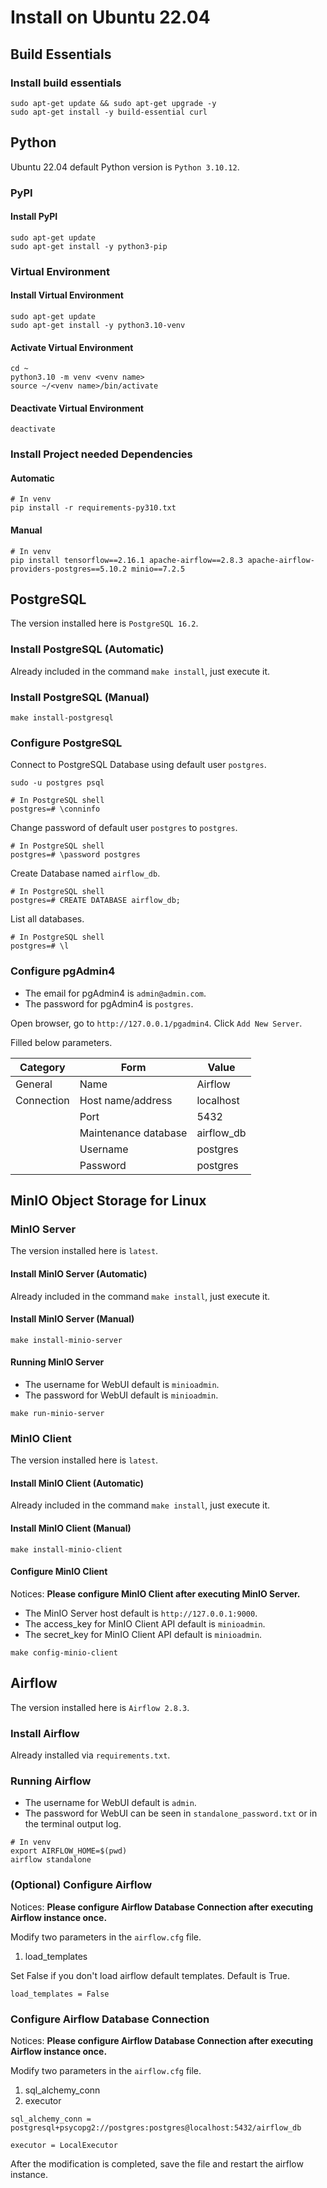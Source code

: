 # Install on Ubuntu 22.04

## Build Essentials

### Install build essentials

```Shell
sudo apt-get update && sudo apt-get upgrade -y
sudo apt-get install -y build-essential curl
```

## Python

Ubuntu 22.04 default Python version is `Python 3.10.12`.

### PyPI

#### Install PyPI

```Shell
sudo apt-get update
sudo apt-get install -y python3-pip
```

### Virtual Environment

#### Install Virtual Environment

```Shell
sudo apt-get update
sudo apt-get install -y python3.10-venv
```

#### Activate Virtual Environment

```Shell
cd ~
python3.10 -m venv <venv name>
source ~/<venv name>/bin/activate
```

#### Deactivate Virtual Environment

```Shell
deactivate
```

### Install Project needed Dependencies

#### Automatic

```Shell
# In venv
pip install -r requirements-py310.txt
```

#### Manual

```Shell
# In venv
pip install tensorflow==2.16.1 apache-airflow==2.8.3 apache-airflow-providers-postgres==5.10.2 minio==7.2.5
```

## PostgreSQL

The version installed here is `PostgreSQL 16.2`.

### Install PostgreSQL (Automatic)

Already included in the command `make install`, just execute it.

### Install PostgreSQL (Manual)

```Shell
make install-postgresql
```

### Configure PostgreSQL

Connect to PostgreSQL Database using default user `postgres`.

```Shell
sudo -u postgres psql
```

```Shell
# In PostgreSQL shell
postgres=# \conninfo
```

Change password of default user `postgres` to `postgres`.

```Shell
# In PostgreSQL shell
postgres=# \password postgres
```

Create Database named `airflow_db`.

```Shell
# In PostgreSQL shell
postgres=# CREATE DATABASE airflow_db;
```

List all databases.

```Shell
# In PostgreSQL shell
postgres=# \l
```

### Configure pgAdmin4

* The email for pgAdmin4 is `admin@admin.com`.
* The password for pgAdmin4 is `postgres`.

Open browser, go to `http://127.0.0.1/pgadmin4`.
Click `Add New Server`.

Filled below parameters.

| Category   | Form                 | Value      |
|------------|----------------------|------------|
| General    | Name                 | Airflow    |
| Connection | Host name/address    | localhost  |
|            | Port                 | 5432       |
|            | Maintenance database | airflow_db |
|            | Username             | postgres   |
|            | Password             | postgres   |

## MinIO Object Storage for Linux

### MinIO Server

The version installed here is `latest`.

#### Install MinIO Server (Automatic)

Already included in the command `make install`, just execute it.

#### Install MinIO Server (Manual)

```Shell
make install-minio-server
```

#### Running MinIO Server

* The username for WebUI default is `minioadmin`.
* The password for WebUI default is `minioadmin`.

```Shell
make run-minio-server
```

### MinIO Client

The version installed here is `latest`.

#### Install MinIO Client (Automatic)

Already included in the command `make install`, just execute it.

#### Install MinIO Client (Manual)

```Shell
make install-minio-client
```

#### Configure MinIO Client

Notices: **Please configure MinIO Client after executing MinIO Server.**

* The MinIO Server host default is `http://127.0.0.1:9000`.
* The access_key for MinIO Client API default is `minioadmin`.
* The secret_key for MinIO Client API default is `minioadmin`.

```Shell
make config-minio-client
```

## Airflow

The version installed here is `Airflow 2.8.3`.

### Install Airflow

Already installed via `requirements.txt`.

### Running Airflow

* The username for WebUI default is `admin`.
* The password for WebUI can be seen in `standalone_password.txt` or in the terminal output log.

```Shell
# In venv
export AIRFLOW_HOME=$(pwd)
airflow standalone
```

### (Optional) Configure Airflow

Notices: **Please configure Airflow Database Connection after executing Airflow instance once.**

Modify two parameters in the `airflow.cfg` file.

1. load_templates

Set False if you don't load airflow default templates. Default is True.

```text
load_templates = False
```

### Configure Airflow Database Connection

Notices: **Please configure Airflow Database Connection after executing Airflow instance once.**

Modify two parameters in the `airflow.cfg` file.

1. sql_alchemy_conn
2. executor

```text
sql_alchemy_conn = postgresql+psycopg2://postgres:postgres@localhost:5432/airflow_db
```

```text
executor = LocalExecutor
```

After the modification is completed, save the file and restart the airflow instance.